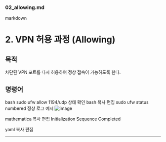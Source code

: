 ### **02_allowing.md**
markdown
# 2. VPN 허용 과정 (Allowing)

## 목적
차단된 VPN 포트를 다시 허용하여 정상 접속이 가능하도록 한다.

## 명령어
bash
sudo ufw allow 1194/udp
상태 확인
bash
복사
편집
sudo ufw status numbered
정상 로그 예시
![image](./images/연결성공.jpg)

mathematica
복사
편집
Initialization Sequence Completed

yaml
복사
편집

---
